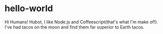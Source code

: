 # hello-world
Hi Humans!
Hubot, I like Node.js and Coffeescript(that's what I'm make of!).
I've had tacos on the moon and find them far superior to Earth tacos.
